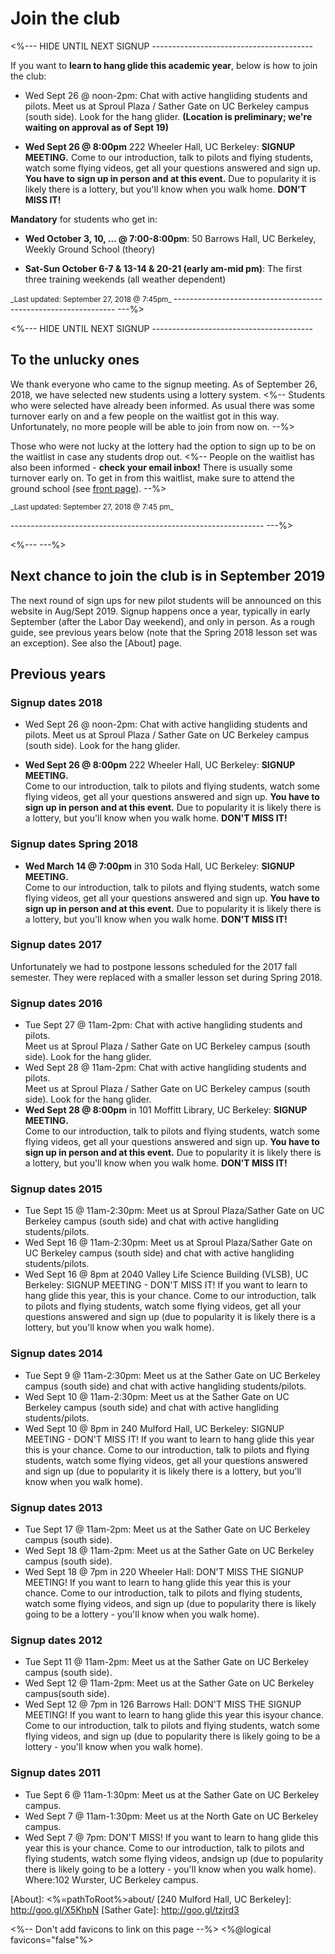 # Join the club <span class="glyphicon glyphicon-heart" aria-hidden="true"></span>

<%--- HIDE UNTIL NEXT SIGNUP ----------------------------------------

If you want to **learn to hang glide this academic year**, below is how to join the club:

* Wed Sept 26 @ noon-2pm: Chat with active hangliding students and pilots.  Meet us at Sproul Plaza / Sather Gate on UC Berkeley campus (south side).  Look for the hang glider. **(Location is preliminary; we're waiting on approval as of Sept 19)**

* **Wed Sept 26 @ 8:00pm** 222 Wheeler Hall, UC Berkeley: **SIGNUP MEETING.**
  Come to our introduction, talk to pilots and flying students, watch some flying videos, get all your questions answered and sign up.  **You have to sign up in person and at this event.**  Due to popularity it is likely there is a lottery, but you'll know when you walk home. **DON'T MISS IT!**


**Mandatory** for students who get in:

* **Wed October 3, 10, ... @ 7:00-8:00pm**: 50 Barrows Hall, UC Berkeley, Weekly Ground School (theory)

* **Sat-Sun October 6-7 & 13-14 & 20-21 (early am-mid pm)**: The first three training weekends (all weather dependent)


<small>
_Last updated: September 27, 2018 @ 7:45pm_
</small>
--------------------------------------------------------------- ---%>

<%--- HIDE UNTIL NEXT SIGNUP ----------------------------------------

## To the unlucky ones

We thank everyone who came to the signup meeting.
As of September 26, 2018, we have selected new students using a lottery
system.
<%-- Students who were selected have already been informed.
As usual there was some turnover early on and a few people on the waitlist
got in this way.  Unfortunately, no more people will be able to
join from now on. --%>

Those who were not lucky at the lottery had the option to sign up to
be on the waitlist in case any students drop out.
<%--
People on the waitlist has also been informed - **check your email inbox!**
There is usually some turnover early on.
To get in from this waitlist, make sure to attend the ground school
(see [front page]).
--%>

<small>
_Last updated: September 27, 2018 @ 7:45 pm_
</small>

--------------------------------------------------------------- ---%>

<%---
---%>
## Next chance to join the club is in September 2019

The next round of sign ups for new pilot students will be announced
on this website in Aug/Sept 2019. Signup happens once a year, typically
in early September (after the Labor Day weekend), and only in person.
As a rough guide, see previous years below (note that the Spring 2018 lesson set was an exception). See also the [About] page.


## Previous years

### Signup dates 2018

* Wed Sept 26 @ noon-2pm: Chat with active hangliding students and pilots.  Meet us at Sproul Plaza / Sather Gate on UC Berkeley campus (south side).  Look for the hang glider.

* **Wed Sept 26 @ 8:00pm** 222 Wheeler Hall, UC Berkeley: **SIGNUP MEETING.**  
  Come to our introduction, talk to pilots and flying students, watch some flying videos, get all your questions answered and sign up.  **You have to sign up in person and at this event.**  Due to popularity it is likely there is a lottery, but you'll know when you walk home. **DON'T MISS IT!**

### Signup dates Spring 2018

* **Wed March 14 @ 7:00pm** in 310 Soda Hall, UC Berkeley: **SIGNUP MEETING.**  
  Come to our introduction, talk to pilots and flying students, watch some flying videos, get all your questions answered and sign up.  **You have to sign up in person and at this event.**  Due to popularity it is likely there is a lottery, but you'll know when you walk home. **DON'T MISS IT!**


### Signup dates 2017

Unfortunately we had to postpone lessons scheduled for the 2017 fall semester.  They were replaced with a smaller lesson set during Spring 2018.


### Signup dates 2016

* Tue Sept 27 @ 11am-2pm: Chat with active hangliding students and pilots.  
  Meet us at Sproul Plaza / Sather Gate on UC Berkeley campus (south side).
  Look for the hang glider.
* Wed Sept 28 @ 11am-2pm: Chat with active hangliding students and pilots.  
  Meet us at Sproul Plaza / Sather Gate on UC Berkeley campus (south side).
  Look for the hang glider.
* **Wed Sept 28 @ 8:00pm** in 101 Moffitt Library, UC Berkeley: **SIGNUP MEETING.**  
  Come to our introduction, talk to pilots and flying students, watch some flying videos, get all your questions answered and sign up.  **You have to sign up in person and at this event.**  Due to popularity it is likely there is a lottery, but you'll know when you walk home.   **DON'T MISS IT!**

### Signup dates 2015

* Tue Sept 15 @ 11am-2:30pm: Meet us at Sproul Plaza/Sather Gate on UC Berkeley
campus (south side) and chat with active hangliding students/pilots.  
* Wed Sept 16 @ 11am-2:30pm: Meet us at Sproul Plaza/Sather Gate on UC Berkeley
campus (south side) and chat with active hangliding students/pilots.  
* Wed Sept 16 @ 8pm at 2040 Valley Life Science Building (VLSB), UC Berkeley:
SIGNUP MEETING - DON'T MISS IT! If you want to learn to hang glide
this year, this is your chance. Come to our introduction, talk to
pilots and flying students, watch some flying videos, get all your
questions answered and sign up (due to popularity it is likely there is
a lottery, but you'll know when you walk home).  

### Signup dates 2014

* Tue Sept 9 @ 11am-2:30pm: Meet us at the Sather Gate on UC Berkeley campus
(south side) and chat with active hangliding students/pilots.  
* Wed Sept 10 @ 11am-2:30pm: Meet us at the Sather Gate on UC Berkeley campus
(south side) and chat with active hangliding students/pilots.  
* Wed Sept 10 @ 8pm in 240 Mulford Hall, UC Berkeley:
SIGNUP MEETING - DON'T MISS IT! If you want to learn to hang glide
this year this is your chance. Come to our introduction, talk to
pilots and flying students, watch some flying videos, get all your
questions answered and sign up (due to popularity it is likely there is
a lottery, but you'll know when you walk home).

### Signup dates 2013

* Tue Sept 17 @ 11am-2pm: Meet us at the Sather Gate on UC Berkeley campus
(south side).  
* Wed Sept 18 @ 11am-2pm: Meet us at the Sather Gate on UC Berkeley campus
(south side).  
* Wed Sept 18 @ 7pm in 220 Wheeler Hall: DON'T MISS THE SIGNUP MEETING! If
you want to learn to hang glide this year this is your chance. Come to
our introduction, talk to pilots and flying students, watch some flying
videos, and sign up (due to popularity there is likely going to be a
lottery - you'll know when you walk home).

### Signup dates 2012

* Tue Sept 11 @ 11am-2pm: Meet us at the Sather Gate on UC Berkeley campus
(south side).  
* Wed Sept 12 @ 11am-2pm: Meet us at the Sather Gate on UC Berkeley
campus(south side).  
* Wed Sept 12 @ 7pm in 126 Barrows Hall: DON'T MISS THE SIGNUP MEETING!
If you want to learn to hang glide this year this isyour chance. Come
to our introduction, talk to pilots and flying students, watch some
flying videos, and sign up (due to popularity there is likely going to
be a lottery - you'll know when you walk home).

### Signup dates 2011

* Tue Sept 6 @ 11am-1:30pm: Meet us at the Sather Gate on UC Berkeley
campus.  
* Wed Sept 7 @ 11am-1:30pm: Meet us at the North Gate on UC Berkeley
campus.  
* Wed Sept 7 @ 7pm: DON'T MISS! If you want to learn to hang glide this
year this is your chance. Come to our introduction, talk to pilots and
flying students, watch some flying videos, andsign up (due to
popularity there is likely going to be a lottery - you'll know when you
walk home). Where:102 Wurster, UC Berkeley campus.


[front page]: <%=pathToRoot%>
[Home]: <%=pathToRoot%>
[About]: <%=pathToRoot%>about/
[240 Mulford Hall, UC Berkeley]: http://goo.gl/X5KhpN
[Sather Gate]: http://goo.gl/tzjrd3

<%-- Don't add favicons to link on this page --%>
<%@logical favicons="false"%>
